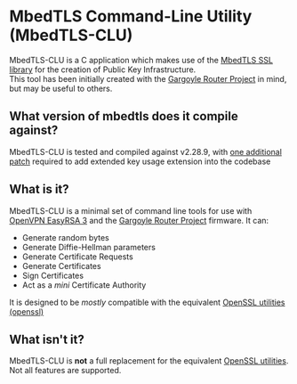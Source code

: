 MbedTLS Command-Line Utility (MbedTLS-CLU)
==========================================

MbedTLS-CLU is a C application which makes use of the [MbedTLS SSL library][1] for the creation of Public Key Infrastructure.  
This tool has been initially created with the [Gargoyle Router Project][2] in mind, but may be useful to others.

What version of mbedtls does it compile against?
-----------
MbedTLS-CLU is tested and compiled against v2.28.9, with [one additional patch][5] required to add extended key usage extension into the codebase

What is it?
-----------

MbedTLS-CLU is a minimal set of command line tools for use with [OpenVPN EasyRSA 3][3] and the [Gargoyle Router Project][2] firmware. It can:
- Generate random bytes
- Generate Diffie-Hellman parameters
- Generate Certificate Requests
- Generate Certificates
- Sign Certificates
- Act as a *mini* Certificate Authority

It is designed to be *mostly* compatible with the equivalent [OpenSSL utilities (openssl)][4]

What isn't it?
--------------

MbedTLS-CLU is **not** a full replacement for the equivalent [OpenSSL utilities][4]. Not all features are supported.

[1]: <https://github.com/Mbed-TLS/mbedtls> "MbedTLS Git"
[2]: <https://github.com/ericpaulbishop/gargoyle> "Gargoyle Router Project Git"
[3]: <https://github.com/OpenVPN/easy-rsa> "OpenVPN EasyRSA"
[4]: <https://github.com/openssl/openssl> "OpenSSL Git"
[5]: <https://raw.githubusercontent.com/ericpaulbishop/gargoyle/a9e9ad4291ecd58a01b2f5377fc0aa942cd89235/patches-generic/130-mbedtls_extended_key_usage.patch> "mbedtls v2.28.9 patch"
